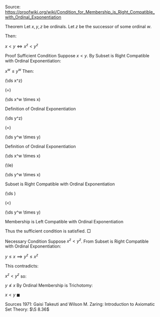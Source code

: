 # 

Source: https://proofwiki.org/wiki/Condition_for_Membership_is_Right_Compatible_with_Ordinal_Exponentiation



Theorem
Let $x, y, z$ be ordinals.
Let $z$ be the successor of some ordinal $w$.

Then:

$x < y \iff x^z < y^z$


Proof
Sufficient Condition
Suppose $x < y$.
By Subset is Right Compatible with Ordinal Exponentiation:

$x^w \le y^w$
Then:














\(\ds x^z\)

\(=\)







\(\ds x^w \times x\)





Definition of Ordinal Exponentiation














\(\ds y^z\)

\(=\)







\(\ds y^w \times y\)





Definition of Ordinal Exponentiation














\(\ds x^w \times x\)

\(\le\)







\(\ds y^w \times x\)





Subset is Right Compatible with Ordinal Exponentiation














\(\ds \)

\(<\)







\(\ds y^w \times y\)





Membership is Left Compatible with Ordinal Exponentiation




Thus the sufficient condition is satisfied.
$\Box$


Necessary Condition
Suppose $x^z < y^z$.
From Subset is Right Compatible with Ordinal Exponentiation:

$y \le x \implies y^z \le x^z$

This contradicts:

$x^z < y^z$
so:

$y \nleq x$
By Ordinal Membership is Trichotomy:

$x < y$
$\blacksquare$


Sources
1971: Gaisi Takeuti and Wilson M. Zaring: Introduction to Axiomatic Set Theory: $\S 8.36$




